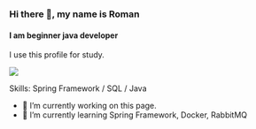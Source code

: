 ### Hi there 👋, my name is Roman
#### I am beginner java developer

I use this profile for study.

![](http://github-profile-summary-cards.vercel.app/api/cards/profile-details?username=integralpir&theme=solarized)

Skills: Spring Framework / SQL / Java

- 🔭 I’m currently working on this page. 
- 🌱 I’m currently learning Spring Framework, Docker, RabbitMQ 

